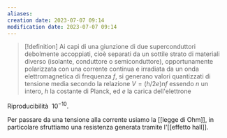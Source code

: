 ```yaml
---
aliases: 
creation date: 2023-07-07 09:14
modification date: 2023-07-07 09:14
---
```


>[!definition]
>Ai capi di una giunzione di due superconduttori debolmente accoppiati, cioè separati da un sottile strato di materiali diverso (isolante, conduttore o semiconduttore), opportunamente polarizzata con una corrente continua e irradiata da un onda elettromagnetica di frequenza $f$, si generano valori quantizzati di tensione media secondo la relazione $V = (h/2e)nf$ essendo $n$ un intero, $h$ la costante di Planck, ed $e$ la carica dell'elettrone

Riproducibilità $~ 10^{-10}$.

Per passare da una tensione alla corrente usiamo la [[legge di Ohm]], in particolare sfruttiamo una resistenza generata tramite l'[[effetto hall]]. 